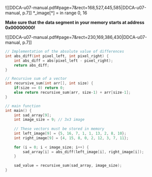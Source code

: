



![[DDCA-u07-manual.pdf#page=7&rect=168,527,445,585|DDCA-u07-manual, p.7]]
\*\_image\[\*] = in range 0, 16



**Make sure that the data segment in your memory starts at address 0x00000000!** 

![[DDCA-u07-manual.pdf#page=7&rect=230,169,386,430|DDCA-u07-manual, p.7]]

```c
// Implementation of the absolute value of differences
int abs_diff(int pixel_left, int pixel_right) {
	int abs_diff = abs(pixel_left - pixel_right);
	return abs_diff;
}

// Recursive sum of a vector
int recursive_sum(int arr[], int size) {
	if(size == 0) return 0;
	else return recursive_sum(arr, size-1) + arr[size-1];
} 

// main function
int main() {
	int sad_array[9];
	int image_size = 9; // 3x3 image
	
	// These vectors must be stored in memory
	int left_image[9] = {5, 16, 7, 1, 1, 13, 2, 8, 10};
	int right_image[9] = {4, 15, 8, 0, 2, 12, 3, 7, 11};
	
	for (i = 0; i < image_size; i++) {
		sad_array[i] = abs_diff(left_image[i], right_image[i]);	
	}
	
	sad_value = recursive_sum(sad_array, image_size);
}
```





```mermaid

```